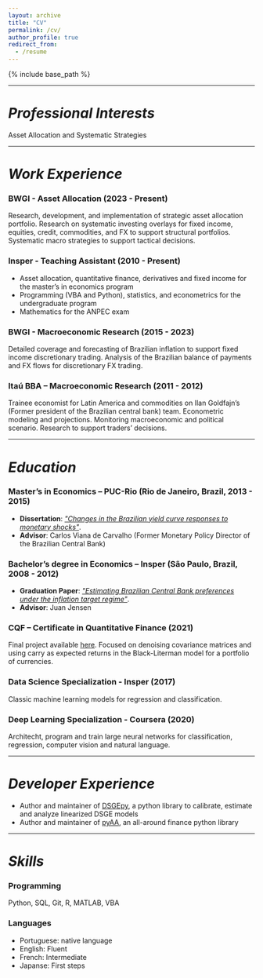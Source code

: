 ```yaml
---
layout: archive
title: "CV"
permalink: /cv/
author_profile: true
redirect_from:
  - /resume
---
```


{% include base_path %}

---
# *Professional Interests*
Asset Allocation and Systematic Strategies

---
# *Work Experience*
### BWGI - Asset Allocation (2023 - Present)
Research, development, and implementation of strategic asset allocation
portfolio. Research on systematic investing overlays for fixed income, equities, credit,
commodities, and FX to support structural portfolios. Systematic macro
strategies to support tactical decisions.

### Insper - Teaching Assistant (2010 - Present)
- Asset allocation, quantitative finance, derivatives and fixed income for the master’s in economics program
- Programming (VBA and Python), statistics, and econometrics for the undergraduate program
- Mathematics for the ANPEC exam

### BWGI - Macroeconomic Research (2015 - 2023)
Detailed coverage and forecasting of Brazilian inflation to support fixed
income discretionary trading. Analysis of the Brazilian balance of payments
and FX flows for discretionary FX trading.

### Itaú BBA – Macroeconomic Research (2011 - 2012)
Trainee economist for Latin America and commodities on Ilan Goldfajn’s
(Former president of the Brazilian central bank) team. Econometric
modeling and projections. Monitoring macroeconomic and political
scenario. Research to support traders’ decisions.

---
# *Education*
### Master’s in Economics – PUC-Rio (Rio de Janeiro, Brazil, 2013 - 2015)
- **Dissertation**: *["Changes in the Brazilian yield curve responses to monetary shocks"](https://gusamarante.me/files/masters%20dissertation.pdf)*.
- **Advisor**: Carlos Viana de Carvalho (Former Monetary Policy Director of the Brazilian Central Bank)

### Bachelor’s degree in Economics – Insper (São Paulo, Brazil, 2008 - 2012)
- **Graduation Paper**: *["Estimating Brazilian Central Bank preferences under the inflation target regime"](https://gusamarante.me/files/monografia.pdf)*.
- **Advisor**: Juan Jensen

### CQF – Certificate in Quantitative Finance (2021)
Final project available [here](https://gusamarante.me/files/cqf%20final%20project.pdf). Focused on denoising covariance matrices and using carry as 
expected returns in the Black-Literman model for a portfolio of currencies.

### Data Science Specialization - Insper (2017)
Classic machine learning models for regression and classification.

### Deep Learning Specialization - Coursera (2020)
Architecht, program and train large neural networks for classification, regression, computer vision and natural language.

---
# *Developer Experience*
- Author and maintainer of [DSGEpy](https://dsgepy.com/), a python library to calibrate, estimate and analyze linearized DSGE models
- Author and maintainer of [pyAA](https://github.com/gusamarante/pyaa), an all-around finance python library

---
# *Skills*
### Programming
Python, SQL, Git, R, MATLAB, VBA

### Languages
- Portuguese: native language
- English: Fluent
- French: Intermediate
- Japanse: First steps
